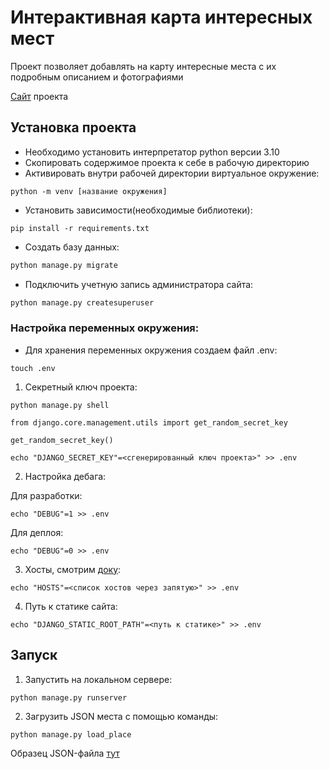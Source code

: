 # Интерактивная карта интересных мест

Проект позволяет добавлять на карту интересные места с их подробным описанием и фотографиями

[Сайт](https://vitia.pythonanywhere.com/) проекта

## Установка проекта

- Необходимо установить интерпретатор python версии 3.10
- Cкопировать содержимое проекта к себе в рабочую директорию
- Активировать внутри рабочей директории виртуальное окружение:

```
python -m venv [название окружения]
```

- Установить зависимости(необходимые библиотеки):

```
pip install -r requirements.txt
```

- Создать базу данных:

```python
python manage.py migrate
```

- Подключить учетную запись администратора сайта:

```python
python manage.py createsuperuser
```

### Настройка переменных окружения:

- Для хранения переменных окружения создаем файл .env:

```
touch .env
```

1. Секретный ключ проекта: 

```
python manage.py shell
```

```
from django.core.management.utils import get_random_secret_key  

get_random_secret_key()
```

```
echo "DJANGO_SECRET_KEY"=<сгенерированный ключ проекта>" >> .env
```

2. Настройка дебага:  

Для разработки:
```
echo "DEBUG"=1 >> .env
```
Для деплоя:
```
echo "DEBUG"=0 >> .env
```


3. Хосты, смотрим [доку](https://docs.djangoproject.com/en/3.1/ref/settings/#allowed-hosts):

```
echo "HOSTS"=<список хостов через запятую>" >> .env
```

4. Путь к статике сайта: 

```
echo "DJANGO_STATIC_ROOT_PATH"=<путь к статике>" >> .env
```

## Запуск

1. Запустить на локальном сервере:

```
python manage.py runserver
```

2. Загрузить JSON места с помощью команды:

```
python manage.py load_place
```

Образец JSON-файла [тут](https://github.com/VrHb/django-travel-map/blob/main/static/roofs24.json)
